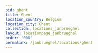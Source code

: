 ```yaml
---
pid: ghent
title: Ghent
location_country: Belgium
location_city: Ghent
collection: locations_janbrueghel
layout: locationpage_janbrueghel
order: '008'
permalink: /janbrueghel/locations/ghent
---
```

